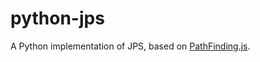 # python-jps

A Python implementation of JPS, based on [PathFinding.js](https://github.com/qiao/PathFinding.js).
